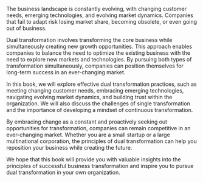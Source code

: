 
The business landscape is constantly evolving, with changing customer needs, emerging technologies, and evolving market dynamics. Companies that fail to adapt risk losing market share, becoming obsolete, or even going out of business.

Dual transformation involves transforming the core business while simultaneously creating new growth opportunities. This approach enables companies to balance the need to optimize the existing business with the need to explore new markets and technologies. By pursuing both types of transformation simultaneously, companies can position themselves for long-term success in an ever-changing market.

In this book, we will explore effective dual transformation practices, such as meeting changing customer needs, embracing emerging technologies, navigating evolving market dynamics, and building trust within the organization. We will also discuss the challenges of single transformation and the importance of developing a mindset of continuous transformation.

By embracing change as a constant and proactively seeking out opportunities for transformation, companies can remain competitive in an ever-changing market. Whether you are a small startup or a large multinational corporation, the principles of dual transformation can help you reposition your business while creating the future.

We hope that this book will provide you with valuable insights into the principles of successful business transformation and inspire you to pursue dual transformation in your own organization.
